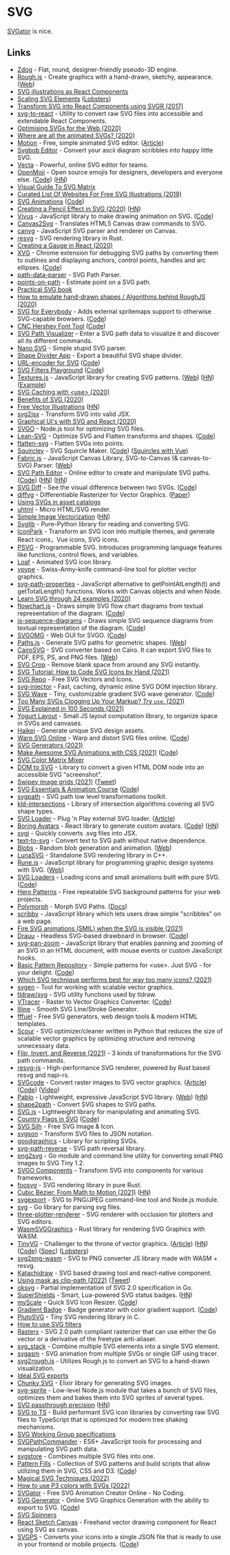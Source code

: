 # SVG

[SVGator](https://www.svgator.com/) is nice.

## Links

- [Zdog](https://zzz.dog/) - Flat, round, designer-friendly pseudo-3D engine.
- [Rough.js](https://github.com/pshihn/rough) - Create graphics with a hand-drawn, sketchy, appearance. ([Web](https://roughjs.com/))
- [SVG illustrations as React Components](https://blog.prototypr.io/svg-illustrations-as-react-components-f0e7be304eb6)
- [Scaling SVG Elements](https://wattenberger.com/guide/scaling-svg) ([Lobsters](https://lobste.rs/s/luuqzc/svg_is_telescope_into_another_world))
- [Transform SVG into React Components using SVGR (2017)](https://gregberge.com/blog/svg-to-react-component-with-svgr)
- [svg-to-react](https://github.com/twilio-labs/svg-to-react) - Utility to convert raw SVG files into accessible and extendable React Components.
- [Optimising SVGs for the Web (2020)](https://css-irl.info/optimising-svgs-for-the-web/)
- [Where are all the animated SVGs? (2020)](https://www.getmotion.io/blog/where-are-all-the-animated-svgs/)
- [Motion](https://www.getmotion.io/) - Free, simple animated SVG editor. ([Article](https://www.getmotion.io/blog/introducing-motion/))
- [Svgbob Editor](https://ivanceras.github.io/svgbob-editor/) - Convert your ascii diagram scribbles into happy little SVG.
- [Vecta](https://vecta.io/) - Powerful, online SVG editor for teams.
- [OpenMoji](https://openmoji.org/) - Open source emojis for designers, developers and everyone else. ([Code](https://github.com/hfg-gmuend/openmoji)) ([HN](https://news.ycombinator.com/item?id=28403672))
- [Visual Guide To SVG Matrix](https://github.com/afternoon2/svg-matrix-visual-guide)
- [Curated List Of Websites For Free SVG Illustrations (2019)](https://wweb.dev/resources/free-svg-illustrations)
- [SVG Animations](https://andrew.wang-hoyer.com/experiments/svg-animations/) ([Code](https://github.com/ndrwhr/svg-animation-src))
- [Creating a Pencil Effect in SVG (2020)](https://heredragonsabound.blogspot.com/2020/02/creating-pencil-effect-in-svg.html) ([HN](https://news.ycombinator.com/item?id=22645959))
- [Vivus](http://maxwellito.github.io/vivus/) - JavaScript library to make drawing animation on SVG. ([Code](https://github.com/maxwellito/vivus))
- [Canvas2Svg](https://github.com/gliffy/canvas2svg) - Translates HTML5 Canvas draw commands to SVG.
- [canvg](https://github.com/canvg/canvg) - JavaScript SVG parser and renderer on Canvas.
- [resvg](https://github.com/RazrFalcon/resvg) - SVG rendering library in Rust.
- [Creating a Gauge in React (2020)](https://wattenberger.com/blog/gauge)
- [XVG](https://xvg.now.sh/) - Chrome extension for debugging SVG paths by converting them to outlines and displaying anchors, control points, handles and arc ellipses. ([Code](https://github.com/winkerVSbecks/xvg))
- [path-data-parser](https://github.com/pshihn/path-data-parser) - SVG Path Parser.
- [points-on-path](https://github.com/pshihn/points-on-path) - Estimate point on a SVG path.
- [Practical SVG book](https://abookapart.com/products/practical-svg)
- [How to emulate hand-drawn shapes / Algorithms behind RoughJS (2020)](https://shihn.ca/posts/2020/roughjs-algorithms/)
- [SVG for Everybody](https://jonneal.dev/svg4everybody/) - Adds external spritemaps support to otherwise SVG-capable browsers. ([Code](https://github.com/jonathantneal/svg4everybody))
- [CNC Hershey Font Tool](https://msurguy.github.io/cnc-text-tool/) ([Code](https://github.com/msurguy/cnc-text-tool))
- [SVG Path Visualizer](https://svg-path-visualizer.netlify.app/) - Enter a SVG path data to visualize it and discover all its different commands.
- [Nano SVG](https://github.com/memononen/nanosvg) - Simple stupid SVG parser.
- [Shape Divider App](https://www.shapedivider.app/) - Export a beautiful SVG shape divider.
- [URL-encoder for SVG](https://yoksel.github.io/url-encoder/) ([Code](https://github.com/yoksel/url-encoder))
- [SVG Filters Playground](https://yoksel.github.io/svg-filters/#/) ([Code](https://github.com/yoksel/svg-filters))
- [Textures.js](https://github.com/riccardoscalco/textures) - JavaScript library for creating SVG patterns. ([Web](https://riccardoscalco.it/textures/)) ([HN](https://news.ycombinator.com/item?id=23673534)) ([Example](https://observablehq.com/@bradydowling/textures))
- [SVG Caching with <use\> (2020)](https://paco.im/blog/svg-caching-with-use)
- [Benefits of SVG (2020)](https://dev.to/alexi_be3/benefits-of-svg-10mn)
- [Free Vector Illustrations](https://www.pixeltrue.com/free-illustrations) ([HN](https://news.ycombinator.com/item?id=24048508))
- [svg2jsx](https://github.com/balajmarius/svg2jsx) - Transform SVG into valid JSX.
- [Graphical UI's with SVG and React (2020)](https://datalanguage.com/blog/graphical-uis-with-svg-and-react-part-1-declarative-graphics)
- [SVGO](https://github.com/svg/svgo) - Node.js tool for optimizing SVG files.
- [Lean-SVG](https://lean-svg.netlify.app/) - Optimize SVG and Flatten transforms and shapes. ([Code](https://github.com/upendra-web/lean-svg))
- [flatten-svg](https://github.com/nornagon/flatten-svg) - Flatten SVGs into points.
- [Squircley](https://squircley.app/) - SVG Squircle Maker. ([Code](https://github.com/georgedoescode/squircle)) ([Squircles with Vue](https://codepen.io/simeydotme/pen/oOGmYe))
- [Fabric.js](https://github.com/fabricjs/fabric.js) - JavaScript Canvas Library, SVG-to-Canvas (& canvas-to-SVG) Parser. ([Web](http://fabricjs.com/))
- [SVG Path Editor](https://yqnn.github.io/svg-path-editor/) - Online editor to create and manipulate SVG paths. ([Code](https://github.com/Yqnn/svg-path-editor)) ([HN](https://news.ycombinator.com/item?id=24998532)) ([HN](https://news.ycombinator.com/item?id=30382577))
- [SVG Diff](https://svgdiff.now.sh/) - See the visual difference between two SVGs. ([Code](https://github.com/stipsan/svgdiff))
- [diffvg](https://people.csail.mit.edu/tzumao/diffvg/) - Differentiable Rasterizer for Vector Graphics. ([Paper](https://people.csail.mit.edu/tzumao/diffvg/))
- [Using SVGs in asset catalogs](https://bjango.com/articles/svgassetcatalogs/)
- [uhtml](https://github.com/WebReflection/uhtml) - Micro HTML/SVG render.
- [Simple Image Vectorization](https://wordsandbuttons.online/simple_image_vectorization.html) ([HN](https://news.ycombinator.com/item?id=24957120))
- [Svglib](https://github.com/deeplook/svglib) - Pure-Python library for reading and converting SVG.
- [IconPark](https://github.com/bytedance/IconPark) - Transform an SVG icon into multiple themes, and generate React icons，Vue icons, SVG icons.
- [PSVG](https://github.com/LingDong-/psvg) - Programmable SVG. Introduces programming language features like functions, control flows, and variables.
- [Loaf](https://getloaf.io/) - Animated SVG icon library.
- [vpype](https://github.com/abey79/vpype) - Swiss-Army-knife command-line tool for plotter vector graphics.
- [svg-path-properties](https://github.com/rveciana/svg-path-properties) - JavaScript alternative to getPointAtLength(t) and getTotalLength() functions. Works with Canvas objects and when Node.
- [Learn SVG through 24 examples (2020)](https://www.youtube.com/watch?v=kBT90nwUb_o)
- [flowchart.js](http://flowchart.js.org/) - Draws simple SVG flow chart diagrams from textual representation of the diagram. ([Code](https://github.com/adrai/flowchart.js))
- [js-sequence-diagrams](https://bramp.github.io/js-sequence-diagrams/) - Draws simple SVG sequence diagrams from textual representation of the diagram. ([Code](https://github.com/bramp/js-sequence-diagrams))
- [SVGOMG](https://jakearchibald.github.io/svgomg/) - Web GUI for SVGO. ([Code](https://github.com/jakearchibald/svgomg))
- [Paths.js](https://github.com/andreaferretti/paths-js) - Generate SVG paths for geometric shapes. ([Web](http://andreaferretti.github.io/paths-js-react-demo/))
- [CairoSVG](https://github.com/Kozea/CairoSVG) - SVG converter based on Cairo. It can export SVG files to PDF, EPS, PS, and PNG files. ([Web](https://www.courtbouillon.org/cairosvg))
- [SVG Crop](https://svgcrop.com/) - Remove blank space from around any SVG instantly.
- [SVG Tutorial: How to Code SVG Icons by Hand (2021)](https://www.aleksandrhovhannisyan.com/blog/svg-tutorial-how-to-code-svg-icons-by-hand/)
- [SVG Repo](https://www.svgrepo.com/) - Free SVG Vectors and Icons.
- [svg-injector](https://github.com/tanem/svg-injector) - Fast, caching, dynamic inline SVG DOM injection library.
- [SVG Wave](https://svgwave.in/) - Tiny, customizable gradient SVG wave generator. ([Code](https://github.com/anup-a/svgwave))
- [Too Many SVGs Clogging Up Your Markup? Try `use`. (2021)](https://css-tricks.com/too-many-svgs-clogging-up-your-markup-try-use/)
- [SVG Explained in 100 Seconds (2021)](https://www.youtube.com/watch?v=emFMHH2Bfvo)
- [Yogurt Layout](https://github.com/accurat/yogurt-layout) - Small JS layout computation library, to organize space in SVGs and canvases.
- [Haikei](https://haikei.app/) - Generate unique SVG design assets.
- [Warp SVG Online](https://pavellaptev.github.io/warp-svg/) - Warp and distort SVG files online. ([Code](https://github.com/PavelLaptev/warp-svg))
- [SVG Generators (2021)](https://www.smashingmagazine.com/2021/03/svg-generators/)
- [Make Awesome SVG Animations with CSS (2021)](https://www.youtube.com/watch?v=UTHgr6NLeEw) ([Code](https://github.com/fireship-io/animated-svg-demo))
- [SVG Color Matrix Mixer](https://www.fecolormatrix.com/)
- [DOM to SVG](https://github.com/felixfbecker/dom-to-svg) - Library to convert a given HTML DOM node into an accessible SVG "screenshot".
- [Swipey image grids (2021)](https://www.cassie.codes/posts/swipey-image-grids/) ([Tweet](https://twitter.com/cassiecodes/status/1378656290273173509))
- [SVG Essentials & Animation Course](https://frontendmasters.com/courses/svg-essentials-animation/) ([Code](https://github.com/sdras/svg-workshop))
- [svgpath](https://github.com/fontello/svgpath) - SVG path low level transformations toolkit.
- [kld-intersections](https://github.com/thelonious/kld-intersections) - Library of intersection algorithms covering all SVG shape types.
- [SVG Loader](https://github.com/shubhamjain/svg-loader) - Plug 'n Play external SVG loader. ([Article](https://css-tricks.com/svg-loader-a-different-way-to-work-with-external-svg/))
- [Boring Avatars](https://boringavatars.com/) - React library to generate custom avatars. ([Code](https://github.com/boringdesigners/boring-avatars)) ([HN](https://news.ycombinator.com/item?id=27311964))
- [svgj](https://github.com/Jarred-Sumner/svgj) - Quickly converts .svg files into JSX.
- [text-to-svg](https://github.com/shrhdk/text-to-svg) - Convert text to SVG path without native dependence.
- [Blobs](https://github.com/g-harel/blobs) - Random blob generation and animation. ([Web](https://blobs.dev/))
- [LunaSVG](https://github.com/sammycage/lunasvg) - Standalone SVG rendering library in C++.
- [Rune.js](https://github.com/runemadsen/rune.js) - JavaScript library for programming graphic design systems with SVG. ([Web](http://runemadsen.github.io/rune.js/))
- [SVG Loaders](http://samherbert.net/svg-loaders/) - Loading icons and small animations built with pure SVG. ([Code](https://github.com/SamHerbert/SVG-Loaders))
- [Hero Patterns](https://www.heropatterns.com/) - Free repeatable SVG background patterns for your web projects.
- [Polymorph](https://github.com/notoriousb1t/polymorph) - Morph SVG Paths. ([Docs](https://notoriousb1t.github.io/polymorph-docs/))
- [scribby](https://github.com/naknomum/scribby) - JavaScript library which lets users draw simple "scribbles" on a web page.
- [Fire SVG animations (SMIL) when the SVG is visible (2021)](https://www.zachleat.com/web/svg-animate/)
- [Drauu](https://drauu.netlify.app/) - Headless SVG-based drawboard in browser. ([Code](https://github.com/antfu/drauu))
- [svg-pan-zoom](https://github.com/bumbu/svg-pan-zoom) - JavaScript library that enables panning and zooming of an SVG in an HTML document, with mouse events or custom JavaScript hooks.
- [Basic Pattern Repository](https://patterns.helloyes.dev/) - Simple patterns for <use\>. Just SVG - for your delight. ([Code](https://github.com/nachtfunke/basic-pattern-repository))
- [Which SVG technique performs best for way too many icons? (2021)](https://cloudfour.com/thinks/svg-icon-stress-test/)
- [svgen](https://github.com/vkottler/svgen) - Tool for working with scalable vector graphics.
- [tldraw/svg](https://github.com/tldraw/svg) - SVG utility functions used by tldraw.
- [VTracer](https://www.visioncortex.org/vtracer/) - Raster to Vector Graphics Converter. ([Code](https://github.com/visioncortex/vtracer))
- [llline](https://fffuel.co/llline/) - Smooth SVG Line/Stroke Generator.
- [fffuel](https://fffuel.co/) - Free SVG generators, web design tools & modern HTML templates.
- [Scour](https://github.com/scour-project/scour) - SVG optimizer/cleaner written in Python that reduces the size of scalable vector graphics by optimizing structure and removing unnecessary data.
- [Flip, Invert, and Reverse (2021)](https://yuanchuan.dev/flip-invert-reverse) - 3 kinds of transformations for the SVG path commands.
- [resvg-js](https://github.com/yisibl/resvg-js) - High-performance SVG renderer, powered by Rust based resvg and napi-rs.
- [SVGcode](https://svgco.de/) - Convert raster images to SVG vector graphics. ([Article](https://web.dev/svgcode/)) ([Code](https://github.com/tomayac/SVGcode)) ([Video](https://www.youtube.com/watch?v=kcvfyQh6J-0))
- [Pablo](https://github.com/premasagar/pablo) - Lightweight, expressive JavaScript SVG library. ([Web](http://pablojs.com/)) ([HN](https://news.ycombinator.com/item?id=29287595))
- [shape2path](https://github.com/HarryStevens/shape2path) - Convert SVG shapes to SVG paths.
- [SVG.js](https://github.com/svgdotjs/svg.js) - Lightweight library for manipulating and animating SVG.
- [Country Flags in SVG](https://flagicons.lipis.dev/) ([Code](https://github.com/lipis/flag-icons))
- [SVG Silh](https://svgsilh.com/) - Free SVG Image & Icon.
- [svgson](https://github.com/elrumordelaluz/svgson) - Transform SVG files to JSON notation.
- [goodgraphics](https://github.com/romellogoodman/goodgraphics.js) - Library for scripting SVGs.
- [svg-path-reverse](https://github.com/Pomax/svg-path-reverse) - SVG path reversal library.
- [png2svg](https://github.com/xyproto/png2svg) - Go module and command line utility for converting small PNG images to SVG Tiny 1.2.
- [SVGO Components](https://github.com/svg/svgo-components) - Transform SVG into components for various frameworks.
- [foosvg](https://github.com/AldaronLau/foosvg) - SVG rendering library in pure Rust.
- [Cubic Bézier: From Math to Motion (2021)](https://blog.maximeheckel.com/posts/cubic-bezier-from-math-to-motion/) ([HN](https://news.ycombinator.com/item?id=29513750))
- [svgexport](https://github.com/shakiba/svgexport) - SVG to PNG/JPEG command-line tool and Node.js module.
- [svg](https://github.com/rustyoz/svg) - Go library for parsing svg files.
- [three-plotter-renderer](https://github.com/neurofuzzy/three-plotter-renderer) - SVG renderer with occlusion for plotters and SVG editors.
- [WasmSVGGraphics](https://github.com/coastalwhite/WasmSVGGraphics) - Rust library for rendering SVG Graphics with WASM.
- [TinyVG](https://tinyvg.tech/) - Challenger to the throne of vector graphics. ([Article](https://zig.news/xq/a-challenger-to-the-throne-of-vector-graphics-svg-is-dead-long-live-tinyvg-4on8)) ([HN](https://news.ycombinator.com/item?id=29629792)) ([Code](https://github.com/TinyVG/sdk)) ([Spec](https://github.com/TinyVG/specification)) ([Lobsters](https://lobste.rs/s/09wnbp/challenger_throne_vector_graphics_svg_is))
- [svg2png-wasm](https://github.com/ssssota/svg2png-wasm) - SVG to PNG converter JS library made with WASM + resvg.
- [Katachidraw](https://github.com/dai-shi/katachidraw) - SVG based drawing tool and react-native component.
- [Using mask as clip-path (2022)](https://yuanchuan.dev/using-mask-as-clip-path) ([Tweet](https://twitter.com/razvancaliman/status/1494992764676755461))
- [oksvg](https://github.com/srwiley/oksvg) - Partial implementation of SVG 2.0 specification in Go.
- [SuperShields](https://supershields.io/) - Smart, Lua-powered SVG status badges. ([HN](https://news.ycombinator.com/item?id=30451402))
- [myScale](https://webkul.github.io/myscale/) - Quick SVG Icon Resizer. ([Code](https://github.com/webkul/myscale))
- [Gradient Badge](https://bokub.github.io/gradient-badge/) - Badge generator with color gradient support. ([Code](https://github.com/bokub/gradient-badge))
- [PlutoSVG](https://github.com/sammycage/plutosvg) - Tiny SVG rendering library in C.
- [How to use SVG filters](https://garden.bradwoods.io/notes/svg-filters)
- [Rasterx](https://github.com/srwiley/rasterx) - SVG 2.0 path compliant rasterizer that can use either the Go vector or a derivative of the freetype anti-aliaser.
- [svg_stack](https://github.com/astraw/svg_stack) - Combine multiple SVG elements into a single SVG element.
- [svgasm](https://github.com/tomkwok/svgasm) - SVG animation from multiple SVGs or single GIF using tracer.
- [svg2rough.js](https://github.com/fskpf/svg2roughjs) - Utilizes Rough.js to convert an SVG to a hand-drawn visualization.
- [Ideal SVG exports](https://bjango.com/articles/svgexports/)
- [Chunky SVG](https://github.com/mmmries/chunky_svg) - Elixir library for generating SVG images.
- [svg-sprite](https://github.com/svg-sprite/svg-sprite) - Low-level Node.js module that takes a bunch of SVG files, optimizes them and bakes them into SVG sprites of several types.
- [SVG passthrough precision](https://bjango.com/articles/svgpassthroughprecision/) ([HN](https://news.ycombinator.com/item?id=31072816))
- [SVG to TS](https://github.com/kreuzerk/svg-to-ts) - Build performant SVG icon libraries by converting raw SVG files to TypeScript that is optimized for modern tree shaking mechanisms.
- [SVG Working Group specifications](https://github.com/w3c/svgwg)
- [SVGPathCommander](https://github.com/thednp/svg-path-commander) - ES6+ JavaScript tools for processing and manipulating SVG path data.
- [svgstore](https://github.com/svgstore/svgstore) - Combines multiple SVG files into one.
- [Pattern Fills](http://iros.github.io/patternfills/) - Collection of SVG patterns and build scripts that allow utilizing them in SVG, CSS and D3. ([Code](https://github.com/iros/patternfills))
- [Magical SVG Techniques (2022)](https://www.smashingmagazine.com/2022/05/magical-svg-techniques/)
- [How to use P3 colors with SVGs (2022)](https://evilmartians.com/chronicles/how-to-use-p3-colors-in-svg)
- [SVGator](https://www.svgator.com/) - Free SVG Animation Creator Online - No Coding.
- [SVG Generator](https://svg-generator.netlify.app/) - Online SVG Graphics Generation with the ability to export to SVG. ([Code](https://github.com/Fannon/svg-generator))
- [SVG Spinners](https://github.com/n3r4zzurr0/svg-spinners)
- [React Sketch Canvas](https://github.com/vinothpandian/react-sketch-canvas) - Freehand vector drawing component for React using SVG as canvas.
- [SVGPS](https://svgps.app/) - Converts your icons into a single JSON file that is ready to use in your frontend or mobile projects. ([Code](https://github.com/aykutkardas/svgps.app))
